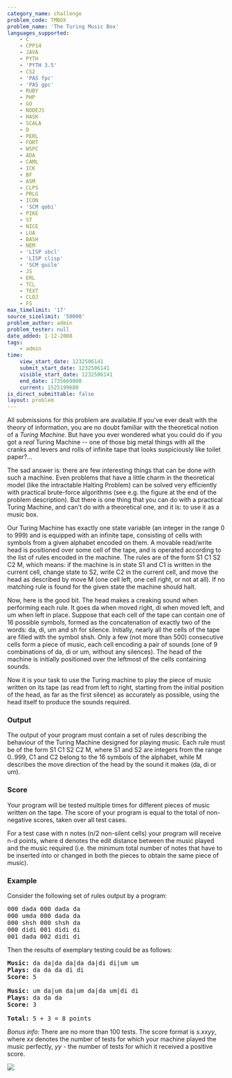 ```yaml
---
category_name: challenge
problem_code: TMBOX
problem_name: 'The Turing Music Box'
languages_supported:
    - C
    - CPP14
    - JAVA
    - PYTH
    - 'PYTH 3.5'
    - CS2
    - 'PAS fpc'
    - 'PAS gpc'
    - RUBY
    - PHP
    - GO
    - NODEJS
    - HASK
    - SCALA
    - D
    - PERL
    - FORT
    - WSPC
    - ADA
    - CAML
    - ICK
    - BF
    - ASM
    - CLPS
    - PRLG
    - ICON
    - 'SCM qobi'
    - PIKE
    - ST
    - NICE
    - LUA
    - BASH
    - NEM
    - 'LISP sbcl'
    - 'LISP clisp'
    - 'SCM guile'
    - JS
    - ERL
    - TCL
    - TEXT
    - CLOJ
    - FS
max_timelimit: '17'
source_sizelimit: '50000'
problem_author: admin
problem_tester: null
date_added: 1-12-2008
tags:
    - admin
time:
    view_start_date: 1232506141
    submit_start_date: 1232506141
    visible_start_date: 1232506141
    end_date: 1735669800
    current: 1525199680
is_direct_submittable: false
layout: problem
---
```

All submissions for this problem are available.If you've ever dealt with the theory of information, you are no doubt familiar with the theoretical notion of a *Turing Machine*. But have you ever wondered what you could do if you got a *real* Turing Machine -- one of those big metal things with all the cranks and levers and rolls of infinite tape that looks suspiciously like toilet paper?...

The sad answer is: there are few interesting things that can be done with such a machine. Even problems that have a little charm in the theoretical model (like the intractable Halting Problem) can be solved very efficiently with practical brute-force algorithms (see e.g. the figure at the end of the problem description). But there is one thing that you can do with a practical Turing Machine, and can't do with a theoretical one, and it is: to use it as a music box.

Our Turing Machine has exactly one state variable (an integer in the range 0 to 999) and is equipped with an infinite tape, consisting of cells with symbols from a given alphabet encoded on them. A movable read/write head is positioned over some cell of the tape, and is operated according to the list of rules encoded in the machine. The rules are of the form S1 C1 S2 C2 M, which means: if the machine is in state S1 and C1 is written in the current cell, change state to S2, write C2 in the current cell, and move the head as described by move M (one cell left, one cell right, or not at all). If no matching rule is found for the given state the machine should halt.

Now, here is the good bit. The head makes a creaking sound when performing each rule. It goes da when moved right, di when moved left, and um when left in place. Suppose that each cell of the tape can contain one of 16 possible symbols, formed as the concatenation of exactly two of the words: da, di, um and sh for silence. Initially, nearly all the cells of the tape are filled with the symbol shsh. Only a few (not more than 500) consecutive cells form a piece of music, each cell encoding a pair of sounds (one of 9 combinations of da, di or um, without any silences). The head of the machine is initially positioned over the leftmost of the cells containing sounds.

Now it is your task to use the Turing machine to play the piece of music written on its tape (as read from left to right, starting from the initial position of the head, as far as the first silence) as accurately as possible, using the head itself to produce the sounds required.

### Output

The output of your program must contain a set of rules describing the behaviour of the Turing Machine designed for playing music. Each rule must be of the form S1 C1 S2 C2 M, where S1 and S2 are integers from the range 0..999, C1 and C2 belong to the 16 symbols of the alphabet, while M describes the move direction of the head by the sound it makes (da, di or um).

### Score

Your program will be tested multiple times for different pieces of music written on the tape. The score of your program is equal to the total of non-negative scores, taken over all test cases.

For a test case with n notes (n/2 non-silent cells) your program will receive n-d points, where d denotes the edit distance between the music played and the music required (i.e. the minimum total number of notes that have to be inserted into or changed in both the pieces to obtain the same piece of music).

### Example

Consider the following set of rules output by a program:

<pre>
000 dada 000 dada da
000 umda 000 dada da
000 shsh 000 shsh da
000 didi 001 didi di
001 dada 002 didi di
</pre>
Then the results of exemplary testing could be as follows:

<pre>
<b>Music:</b> da da|da da|da da|di di|um um
<b>Plays:</b> da da da di di
<b>Score:</b> 5

<b>Music:</b> um da|um da|um da|da um|di di
<b>Plays:</b> da da da
<b>Score:</b> 3

<b>Total:</b> 5 + 3 = 8 points
</pre>
*Bonus info:* There are no more than 100 tests. The score format is *s.xxyy*, where *xx* denotes the number of tests for which your machine played the music perfectly, *yy* - the number of tests for which it received a positive score.

![](http://www.codechef.com/download/adrian_halting.png)
